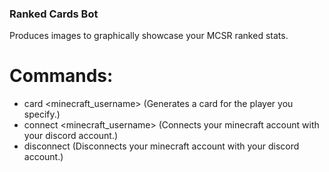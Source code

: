 ### Ranked Cards Bot
Produces images to graphically showcase your MCSR ranked stats.

# Commands:
- card <minecraft_username> (Generates a card for the player you specify.)
- connect <minecraft_username> (Connects your minecraft account with your discord account.)
- disconnect (Disconnects your minecraft account with your discord account.)